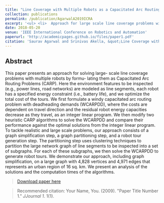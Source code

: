 ```yaml
---
title: "Line Coverage with Multiple Robots as a Capacitated Arc Routing Problem"
collection: publications
permalink: /publication/AgarwalA2019ICRA
excerpt: '<ul> <li>  Approach for large scale line coverage problems with multiple robots formulated as Arc Routing Problem<li>  Consideration of practical factors such as battery capacity, wind speed <li> Development of Integer Linear Programming model and heuristic algorithms'
date: 2018-05-20
venue: 'IEEE International Conference on Robotics and Automation'
paperurl: 'http://academicpages.github.io/files/paper1.pdf'
citation: 'Saurav Agarwal and Srinivas Akella, &quot;Line Coverage with Multiple Robots as a Capacitated Arc Routing Problem,&quot; in <i>IEEE International Conference on Robotics and Automation</i>, May 2019 (under review).'
---
```

## Abstract
This paper presents an approach for solving large-
scale line coverage problems with multiple robots by formu-
lating them as Capacitated Arc Routing Problems (CARP).
Here the environment features to be inspected (e.g., power
lines, road networks) are modeled as line segments, each
robot has a specified energy constraint (i.e., battery life), and
we optimize the total cost of the tours. We first formulate
a windy capacitated arc routing problem with deadheading
demands (WCARPDD), where the costs are dependent on travel
direction and the residual robot energy capacities decrease as
they travel, as an integer linear program. We then modify
two heuristic CARP algorithms to solve the WCARPDD and
compare their performance against the optimal solutions from
the integer linear program. To tackle realistic and large scale
problems, our approach consists of a graph simplification step,
a graph partitioning step, and a robot tour generation step.
The partitioning step uses clustering techniques to partition
the large network graph of line segments to be inspected into
a set of subgraphs. For each of these subgraphs, we then solve
the WCARPDD to generate robot tours. We demonstrate our
approach, including graph simplification, on a large graph with
4,828 vertices and 4,971 edges that represents an urban region
of 16 sq. km. We present an analysis of the solutions and the
computation times of the algorithms.

> [Download paper here](http://academicpages.github.io/files/paper1.pdf)

> Recommended citation: Your Name, You. (2009). "Paper Title Number 1." <i>JJournal 1</i>. 1(1).

